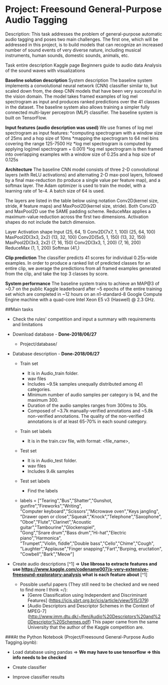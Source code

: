 
# Project: Freesound General-Purpose Audio Tagging

Description:
This task addresses the problem of general-purpose automatic audio tagging and poses two main challenges. The first one, which will be addressed in this project, is to build models that can recognize an increased number of sound events of very diverse nature, including musical instruments, human sounds, domestic sounds, animals, etc.

<link rel="stylesheet" type="text/css" href="http://dcase.community/challenge2018/task-general-purpose-audio-tagging"> Task entire description
<link rel="stylesheet" type="text/css" href="https://www.kaggle.com/c/freesound-audio-tagging"> Kaggle page
<link rel="stylesheet" type="text/css" href="https://www.kaggle.com/fizzbuzz/beginner-s-guide-to-audio-data"> Beginners guide to audio data
<link rel="stylesheet" type="text/css" href="https://www.kaggle.com/codename007/a-very-extensive-freesound-exploratory-analysis"> Analysis of the sound waves with visualizations

<b>Baseline solution description</b>
System description
The baseline system implements a convolutional neural network (CNN) classifier similar to, but scaled down from, the deep CNN models that have been very successful in the vision domain. The model takes framed examples of log mel spectrogram as input and produces ranked predictions over the 41 classes in the dataset. The baseline system also allows training a simpler fully connected multi-layer perceptron (MLP) classifier. The baseline system is built on TensorFlow.

<strong>Input features (audio description was used)</strong> 
We use frames of log mel spectrogram as input features:
    *computing spectrogram with a window size of 25ms and a hop size of 10ms
    *mapping the spectrogram to 64 mel bins covering the range 125-7500 Hz
    *log mel spectrogram is computed by applying log(mel spectrogram + 0.001)
    *log mel spectrogram is then framed into overlapping examples with a window size of 0.25s and a hop size of 0.125s

<strong>Architecture</strong>
The baseline CNN model consists of three 2-D convolutional layers (with ReLU activations) and alternating 2-D max-pool layers, followed by a final max-reduction (to produce a single value per feature map), and a softmax layer. The Adam optimizer is used to train the model, with a learning rate of 1e-4. A batch size of 64 is used.

The layers are listed in the table below using notation Conv2D(kernel size, stride, # feature maps) and MaxPool2D(kernel size, stride). Both Conv2D and MaxPool2D use the SAME padding scheme. ReduceMax applies a maximum-value reduction across the first two dimensions. Activation shapes do not include the batch dimension.

Layer   Activation shape
Input   (25, 64, 1)
Conv2D(7x7, 1, 100) (25, 64, 100)
MaxPool2D(3x3, 2x2) (13, 32, 100)
Conv2D(5x5, 1, 150) (13, 32, 150)
MaxPool2D(3x3, 2x2) (7, 16, 150)
Conv2D(3x3, 1, 200) (7, 16, 200)
ReduceMax   (1, 1, 200)
Softmax (41,)

<strong>Clip prediction</strong> 
The classifier predicts 41 scores for individual 0.25s-wide examples. In order to produce a ranked list of predicted classes for an entire clip, we average the predictions from all framed examples generated from the clip, and take the top 3 classes by score.

<strong>System performance</strong>
The baseline system trains to achieve an MAP@3 of ~0.7 on the public Kaggle leaderboard after ~5 epochs of the entire training set which are completed in ~12 hours on an n1-standard-8 Google Compute Engine machine with a quad-core Intel Xeon E5 v3 (Haswell) @ 2.3 GHz.

##Main tasks

* Check the rules' competition and input a summary with requirements and limitations

* Download database - **Done-2018/06/27**
    * Project/database/

* Database description - **Done-2018/06/27**
    * Train set
        - It is in Audio_train folder.
        - wav files
        - Includes ~9.5k samples unequally distributed among 41 categories.
        - Minimum number of audio samples per category is 94, and the maximum 300. 
        - Duration of the audio samples ranges from 300ms to 30s.
        - Composed of ~3.7k manually-verified annotations and ~5.8k non-verified annotations. The quality of the non-verified annotations is of at least 65-70% in each sound category.

    * Train set labels
        - It is in the train.csv file, with format: <file_name>,<label>
        
    * Test set
        - It is in Audio_test folder.
        - wav files
        - Includes 9.4k samples
    
    * Test set labels
        - Find the labels

    * labels = ["Tearing","Bus","Shatter","Gunshot, gunfire","Fireworks","Writing",\
        "Computer keyboard","Scissors","Microwave oven","Keys jangling",\
        "Drawer open or close","Squeak","Knock","Telephone","Saxophone",\
        "Oboe","Flute","Clarinet","Acoustic guitar","Tambourine","Glockenspiel",\
        "Gong","Snare drum","Bass drum","Hi-hat","Electric piano","Harmonica",\
        "Trumpet","Violin, fiddle","Double bass","Cello","Chime","Cough",\
        "Laughter","Applause","Finger snapping","Fart","Burping, eructation",\
        "Cowbell","Bark","Meow"]

* Create audio descriptions [^1] => **Use librosa to extracte features and use https://www.kaggle.com/codename007/a-very-extensive-freesound-exploratory-analysis what is each feature about**
[^1]
    * Possible useful papers (They still need to be checked and we need to find more I think =/):
        - [Genre Classification using Independent and Discriminant Features] (https://jcis.sbrt.org.br/jcis/article/view/515/379)
        - [Audio Descriptors and Descriptor Schemes in the Context of MPEG-7] (http://www.imm.dtu.dk/~lfen/Audio%20Descriptors%20and%20Descriptor%20Schemes.pdf) This paper came from the same University that the author of the Kaggle competition are.
    
###At the Python Notebook (Project/Freesound General-Purpose Audio Tagging.ipynb):

* Load database using pandas => **We may have to use tensorflow => this info needs to be checked**

* Create classifier

* Improve classifier results


